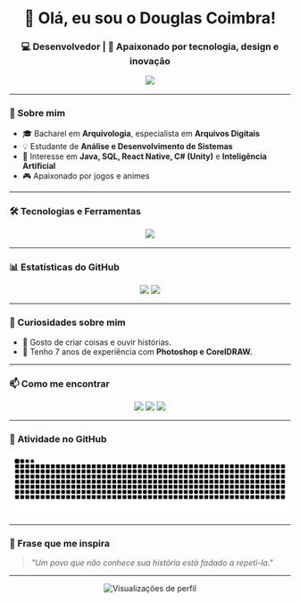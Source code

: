<!-- Banner / Saudação -->
<h1 align="center">👋 Olá, eu sou o Douglas Coimbra!</h1>
<h3 align="center">💻 Desenvolvedor | 🌱 Apaixonado por tecnologia, design e inovação</h3>

<!-- GIF animado -->
<p align="center">
  <img src="https://media.giphy.com/media/qgQUggAC3Pfv687qPC/giphy.gif" width="300" />
</p>

---

### 🚀 Sobre mim  
- 🎓 Bacharel em **Arquivologia**, especialista em **Arquivos Digitais**  
- 💡 Estudante de **Análise e Desenvolvimento de Sistemas**  
- 🧠 Interesse em **Java, SQL, React Native, C# (Unity)** e **Inteligência Artificial**  
- 🎮 Apaixonado por jogos e animes  

---

### 🛠️ Tecnologias e Ferramentas

<p align="center">
  <img src="https://skillicons.dev/icons?i=java,js,react,html,css,nodejs,cs,unity,git,github,vscode" />
</p>

---

### 📊 Estatísticas do GitHub

<p align="center">
  <img height="180em" src="https://github-readme-stats.vercel.app/api?username=CoimbraDouglas&show_icons=true&theme=radical&count_private=true" />
  <img height="180em" src="https://github-readme-stats.vercel.app/api/top-langs/?username=CoimbraDouglas&layout=compact&langs_count=7&theme=radical" />
</p>

---

### 🧠 Curiosidades sobre mim
- 🧩 Gosto de criar coisas e ouvir histórias.  
- 🎨 Tenho 7 anos de experiência com **Photoshop e CorelDRAW.**  


---

### 📫 Como me encontrar
<p align="center">
  <a href="mailto:coimbra.doglas@hotmail.com"><img src="https://img.shields.io/badge/-Email-%23E4405F?style=for-the-badge&logo=gmail&logoColor=white" /></a>
  <a href="https://www.linkedin.com/in/douglas-coimbra/"><img src="https://img.shields.io/badge/-LinkedIn-%230077B5?style=for-the-badge&logo=linkedin&logoColor=white" /></a>
  <a href="https://github.com/CoimbraDouglas"><img src="https://img.shields.io/badge/-GitHub-%23181717?style=for-the-badge&logo=github&logoColor=white" /></a>
</p>

---

### 🐍 Atividade no GitHub  

<p align="center">
  <img src="https://raw.githubusercontent.com/CoimbraDouglas/CoimbraDouglas/output/github-contribution-grid-snake.svg" alt="Animação da cobrinha das contribuições do GitHub" />
</p>

---

### 💬 Frase que me inspira
> *"Um povo que não conhece sua história está fadado a repeti-la."*

---

<!-- Rodapé -->
<p align="center">
  <img src="https://komarev.com/ghpvc/?username=SeuUsuarioAqui&color=blueviolet" alt="Visualizações de perfil" />
</p>
